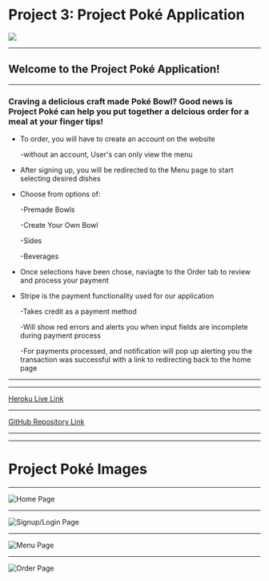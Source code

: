 # Project 3: Project Poké Application
![](https://camo.githubusercontent.com/c652dbcdb4bc224b3e4d7bd673bdbf698c6681a7503057b555e88f47eb523af5/68747470733a2f2f696d672e736869656c64732e696f2f62616467652f4c6963656e73652d4d49542d79656c6c6f77677265656e)

-----

## Welcome to the Project Poké Application!

-----

### Craving a delicious craft made Poké Bowl? Good news is Project Poké can help you put together a delcious order for a meal at your finger tips!


* To order, you will have to create an account on the website

    -without an account, User's can only view the menu

* After signing up, you will be redirected to the Menu page to start selecting desired dishes
* Choose from options of:

    -Premade Bowls

    -Create Your Own Bowl

    -Sides

    -Beverages

* Once selections have been chose, naviagte to the Order tab to review and process your payment
* Stripe is the payment functionality used for our application

    -Takes credit as a payment method

    -Will show red errors and alerts you when input fields are incomplete during payment process

    -For payments processed, and notification will pop up alerting you the transaction was successful with a link to redirecting back to the home page

----
----

[Heroku Live Link](https://tranquil-castle-29813.herokuapp.com/)

----

[GitHub Repository Link](https://github.com/midth002/project-poke)

----
----

# Project Poké Images

---

![Home Page]()

---

![Signup/Login Page]()

---

![Menu Page]()

---

![Order Page]()
